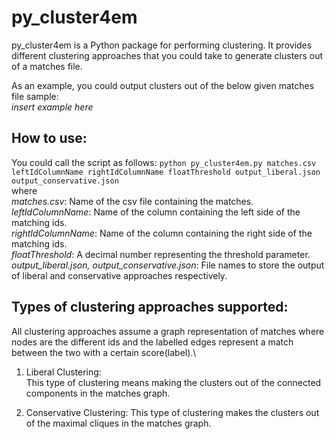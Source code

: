 # py_cluster4em
py_cluster4em is a Python package for performing clustering. 
It provides different clustering approaches that you could take to generate clusters out of a matches file. 

As an example, you could output clusters out of the below given matches file sample:\
*insert example here*

## How to use:
You could call the script as follows:
```python py_cluster4em.py matches.csv leftIdColumnName rightIdColumnName floatThreshold output_liberal.json output_conservative.json```\
where\
*matches.csv*: Name of the csv file containing the matches.\
*leftIdColumnName*: Name of the column containing the left side of the matching ids.\
*rightIdColumnName*: Name of the column containing the right side of the matching ids.\
*floatThreshold*: A decimal number representing the threshold parameter.\
*output_liberal.json, output_conservative.json*: File names to store the output of liberal and conservative approaches respectively.

## Types of clustering approaches supported:
All clustering approaches assume a graph representation of matches where nodes are the different ids and the labelled edges represent a match between the two with a certain score(label).\
1. Liberal Clustering:  
This type of clustering means making the clusters out of the connected components in the matches graph.

2. Conservative Clustering:
This type of clustering makes the clusters out of the maximal cliques in the matches graph.



